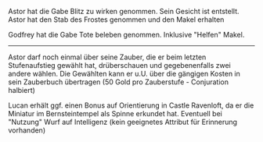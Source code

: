 Astor hat die Gabe Blitz zu wirken genommen. Sein Gesicht ist entstellt.
Astor hat den Stab des Frostes genommen und den Makel erhalten

Godfrey hat die Gabe Tote beleben genommen. Inklusive "Helfen" Makel.

---

Astor darf noch einmal über seine Zauber, die er beim letzten Stufenaufstieg gewählt hat, drüberschauen und gegebenenfalls zwei andere wählen. Die Gewählten kann er u.U. über die gängigen Kosten in sein Zauberbuch übertragen (50 Gold pro Zauberstufe - Conjuration halbiert)

Lucan erhält ggf. einen Bonus auf Orientierung in Castle Ravenloft, da er die Miniatur im Bernsteintempel als Spinne erkundet hat. Eventuell bei "Nutzung" Wurf auf Intelligenz (kein geeignetes Attribut für Erinnerung vorhanden)